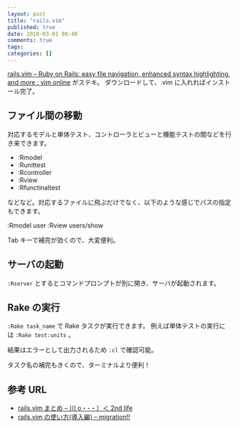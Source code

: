 ```yaml
---
layout: post
title: "rails.vim"
published: true
date: 2010-03-01 08:40
comments: true
tags:
categories: []
---
```


[rails.vim &#8211; Ruby on Rails: easy file navigation, enhanced syntax highlighting, and more : vim online](http://www.vim.org/scripts/script.php?script_id=1567) がステキ。
ダウンロードして、.vim に入れればインストール完了。

## ファイル間の移動

対応するモデルと単体テスト、コントローラとビューと機能テストの間などを行き来できます。

- :Rmodel
- :Runittest
- :Rcontroller
- :Rview
- :Rfunctinaltest

などなど。対応するファイルに飛ぶだけでなく、以下のような感じでパスの指定もできます。

:Rmodel user
:Rview users/show

Tab キーで補完が効くので、大変便利。

## サーバの起動

`:Rserver` とするとコマンドプロンプトが別に開き、サーバが起動されます。

## Rake の実行

`:Rake task_name` で Rake タスクが実行できます。
例えば単体テストの実行には `:Rake test:units` 。

結果はエラーとして出力されるため `:cl` で確認可能。

タスク名の補完もきくので、ターミナルより便利！

## 参考 URL

- [rails.vim まとめ &#8211; 川 o・-・）＜ 2nd life](http://d.hatena.ne.jp/secondlife/20061222/1166781841)
- [rails.vim の使い方(導入編) &#8211; migration!!](http://d.hatena.ne.jp/mig50/20060731/1154356587)
